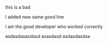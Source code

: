 this is a bad 

I added new same good
line 

I am the good developer who worked correctly

asdasdasasdasd
axasdasd
asdasdasdsa
